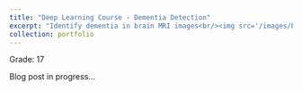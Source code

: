 ```yaml
---
title: "Deep Learning Course - Dementia Detection"
excerpt: "Identify dementia in brain MRI images<br/><img src='/images/brain_mri.jpg'><br/>"
collection: portfolio
---
```

Grade: 17

Blog post in progress...

